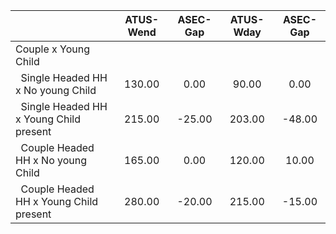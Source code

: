 
|                      |    ATUS-Wend |     ASEC-Gap |    ATUS-Wday |     ASEC-Gap |
| -------------------- | :----------: | :----------: | :----------: | :----------: |
| Couple x Young Child |              |              |              |              |
| &nbsp;&nbsp;Single Headed HH x No young Child |       130.00 |         0.00 |        90.00 |         0.00 |
| &nbsp;&nbsp;Single Headed HH x Young Child present |       215.00 |       -25.00 |       203.00 |       -48.00 |
| &nbsp;&nbsp;Couple Headed HH x No young Child |       165.00 |         0.00 |       120.00 |        10.00 |
| &nbsp;&nbsp;Couple Headed HH x Young Child present |       280.00 |       -20.00 |       215.00 |       -15.00 |

